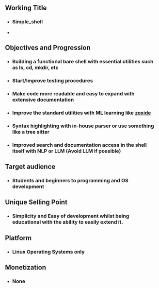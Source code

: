 
## Working Title
- ### Simple_shell
- 
## Objectives and Progression
- ### Building a functional bare shell with essential utilities such as ls, cd, mkdir, etc
- ### Start/Improve testing procedures
- ### Make code more readable and easy to expand with extensive documentation
- ### Improve the standard utilities with ML learning like [zoxide](https://github.com/ajeetdsouza/zoxide)
- ### Syntax highlighting with in-house parser or use something like a tree sitter
- ### Improved search and documentation access in the shell itself with NLP or LLM (Avoid LLM if possible)

## Target audience
- ### Students and beginners to programming and OS development

## Unique Selling Point
- ### Simplicity and Easy of development whilst being educational with the ability to easily extend it.

## Platform
- ### Linux Operating Systems only

## Monetization
- ### None
